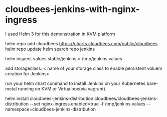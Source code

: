 # cloudbees-jenkins-with-nginx-ingress


I used Helm 3 for this demonstration in KVM platform 

helm repo add cloudbees https://charts.cloudbees.com/public/cloudbees
helm repo update
helm search repo jenkins

helm inspect values stable/jenkins > /tmp/jenkins.values

add storageclass: < name of your storage class to enable persistent voluem creation for Jenkins>

run your helm chart command to install Jenkins on your Kubernetes bare-metal running on KVM or Virtualbox(via vagrant).

helm install cloudbees-jenkins-distribution  cloudbees/cloudbees-jenkins-distribution --set nginx-ingress.enabled=true -f /tmp/jenkins.values --namespace=cloudbees-jenkins-distribution
